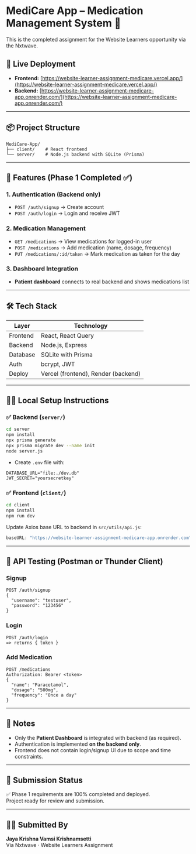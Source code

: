 
# MediCare App – Medication Management System 💊

This is the completed assignment for the Website Learners opportunity via the Nxtwave.

## 🚀 Live Deployment

- **Frontend:** [https://website-learner-assignment-medicare.vercel.app/](https://website-learner-assignment-medicare.vercel.app/)
- **Backend:** [https://website-learner-assignment-medicare-app.onrender.com/](https://website-learner-assignment-medicare-app.onrender.com/)

---

## 📦 Project Structure

```
MediCare-App/
├── client/    # React frontend
└── server/    # Node.js backend with SQLite (Prisma)
```

---

## 🔐 Features (Phase 1 Completed ✅)

### 1. Authentication (Backend only)
- `POST /auth/signup` → Create account
- `POST /auth/login` → Login and receive JWT

### 2. Medication Management
- `GET /medications` → View medications for logged-in user
- `POST /medications` → Add medication (name, dosage, frequency)
- `PUT /medications/:id/taken` → Mark medication as taken for the day

### 3. Dashboard Integration
- **Patient dashboard** connects to real backend and shows medications list

---

## 🛠️ Tech Stack

| Layer    | Technology           |
|----------|----------------------|
| Frontend | React, React Query   |
| Backend  | Node.js, Express     |
| Database | SQLite with Prisma   |
| Auth     | bcrypt, JWT          |
| Deploy   | Vercel (frontend), Render (backend) |

---

## 🧑‍💻 Local Setup Instructions

### ✅ Backend (`server/`)

```bash
cd server
npm install
npx prisma generate
npx prisma migrate dev --name init
node server.js
```

- Create `.env` file with:
```
DATABASE_URL="file:./dev.db"
JWT_SECRET="yoursecretkey"
```

### ✅ Frontend (`client/`)

```bash
cd client
npm install
npm run dev
```

Update Axios base URL to backend in `src/utils/api.js`:
```js
baseURL: "https://website-learner-assignment-medicare-app.onrender.com"
```

---

## 🧪 API Testing (Postman or Thunder Client)

### Signup
```
POST /auth/signup
{
  "username": "testuser",
  "password": "123456"
}
```

### Login
```
POST /auth/login
=> returns { token }
```

### Add Medication
```
POST /medications
Authorization: Bearer <token>
{
  "name": "Paracetamol",
  "dosage": "500mg",
  "frequency": "Once a day"
}
```

---

## 📄 Notes

- Only the **Patient Dashboard** is integrated with backend (as required).
- Authentication is implemented **on the backend only**.
- Frontend does not contain login/signup UI due to scope and time constraints.

---

## 📌 Submission Status

✅ Phase 1 requirements are 100% completed and deployed.  
Project ready for review and submission.

---

## 🧑‍🎓 Submitted By

**Jaya Krishna Vamsi Krishnamsetti**  
Via Nxtwave · Website Learners Assignment
